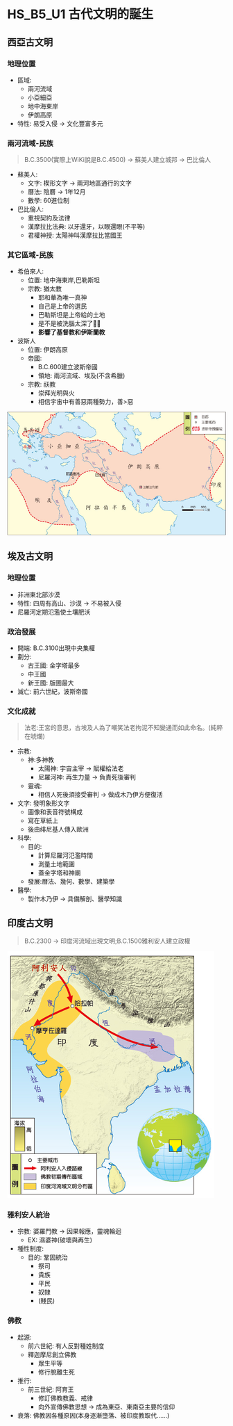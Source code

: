 # HS_B5_U1 古代文明的誕生

## 西亞古文明

### 地理位置

- 區域:
  - 兩河流域
  - 小亞細亞
  - 地中海東岸
  - 伊朗高原
- 特性: 易受入侵 -> 文化豐富多元

### 兩河流域-民族

>B.C.3500(實際上WiKi說是B.C.4500) -> 蘇美人建立城邦 -> 巴比倫人

- 蘇美人:
  - 文字: 楔形文字 -> 兩河地區通行的文字
  - 曆法: 陰曆 -> 1年12月
  - 數學: 60進位制
- 巴比倫人:
  - 重視契約及法律
  - 漢摩拉比法典: 以牙還牙，以眼還眼(不平等)
  - 君權神授: 太陽神叫漢摩拉比當國王

### 其它區域-民族

- 希伯來人:
  - 位置: 地中海東岸,巴勒斯坦
  - 宗教: 猶太教
    - 耶和華為唯一真神
    - 自己是上帝的選民
    - 巴勒斯坦是上帝給的土地
    - 是不是被洗腦太深了🤔🤔
    - **影響了基督教和伊斯蘭教**
- 波斯人
  - 位置: 伊朗高原
  - 帝國:
    - B.C.600建立波斯帝國
    - 領地: 兩河流域、埃及(不含希臘)
  - 宗教: 祆教
    - 崇拜光明與火
    - 相信宇宙中有善惡兩種勢力，善>惡
  
![波斯帝國](https://github.com/YuamLu/2021_10_DXJH_B5_1st_Exam/blob/main/Document/Photo/HS_persia.png?raw=true)

## 埃及古文明

### 地理位置

- 非洲東北部沙漠
- 特性: 四周有高山、沙漠 -> 不易被入侵
- 尼羅河定期氾濫使土壤肥沃

### 政治發展

- 開端: B.C.3100出現中央集權
- 劃分:
  - 古王國: 金字塔最多
  - 中王國
  - 新王國: 版圖最大
- 滅亡: 前六世紀，波斯帝國

### 文化成就
>法老:王宮的意思，古埃及人為了嘲笑法老拘泥不知變通而如此命名。(純粹在唬爛)
- 宗教:
  - 神:多神教
    - 太陽神: 宇宙主宰 -> 賦權給法老
    - 尼羅河神: 再生力量 -> 負責死後審判
  - 靈魂:
    - 相信人死後須接受審判 -> 做成木乃伊方便復活
- 文字: 發明象形文字
  - 圖像和表音符號構成
  - 寫在草紙上
  - 後由绯尼基人傳入歐洲
- 科學:
  - 目的:
    - 計算尼羅河氾濫時間
    - 測量土地範圍
    - 蓋金字塔和神廟
  - 發展:曆法、幾何、數學、建築學
- 醫學:
  - 製作木乃伊 -> 具備解剖、醫學知識
## 印度古文明
>B.C.2300 -> 印度河流域出現文明;B.C.1500雅利安人建立政權

![雅利安人入侵](https://github.com/YuamLu/2021_10_DXJH_B5_1st_Exam/blob/main/Document/Photo/HS_aryanInvade.png?raw=true)
### 雅利安人統治
- 宗教: 婆羅門教 -> 因果報應，靈魂輪迴
  - EX: 濕婆神(破壞與再生)
- 種性制度:
  - 目的: 鞏固統治
    - 祭司
    - 貴族
    - 平民
    - 奴隸
    - (賤民)
### 佛教
- 起源:
  - 前六世紀: 有人反對種姓制度
  - 釋迦摩尼創立佛教
    - 眾生平等
    - 修行脫離生死
- 推行:
  - 前三世紀: 阿育王
    - 修訂佛教教義、戒律
    - 向外宣傳佛教思想 -> 成為東亞、東南亞主要的信仰
- 衰落: 佛教因各種原因(本身逐漸墮落、被印度教取代......)